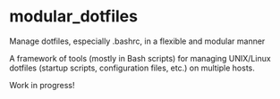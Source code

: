# modular_dotfiles
Manage dotfiles, especially .bashrc, in a flexible and modular manner

A framework of tools (mostly in Bash scripts) for managing UNIX/Linux dotfiles (startup scripts, configuration files, etc.)
on multiple hosts.

Work in progress!
